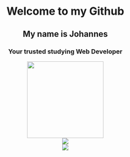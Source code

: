<h1 align="center">Welcome to my Github</h1>

<h2 align="center">My name is Johannes</h2> 
<h3 align="center">Your trusted studying  Web Developer</h3> 

<div id="header" align="center">
  <img src="https://i.giphy.com/media/v1.Y2lkPTc5MGI3NjExaHZ1Y252ZzEydjhtZG1laWQ4YTlhdzBueXRteHN3a3l4c3kwb2dneiZlcD12MV9pbnRlcm5hbF9naWZfYnlfaWQmY3Q9Zw/12vP3dyG40ttqE/giphy.gif" width="200"/>
</div>


<div align="center">
 <img cass="img" src="https://github-readme-stats.vercel.app/api?username=Braun-Johannes&show_icons=true&bg_color=00000000&theme=dark" / >
</div>

<div align="center">
<img class="img" src="https://github-readme-stats.vercel.app/api/top-langs/?username=Braun-Johannes&theme=dark&layout=compact&bg_color=00000000" />
</div>

